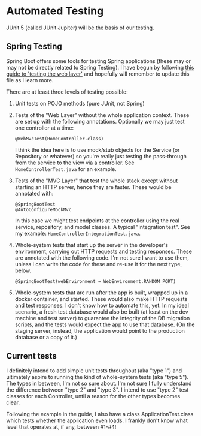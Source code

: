 # Automated Testing

JUnit 5 (called JUnit Jupiter) will be the basis of our testing.

## Spring Testing

Spring Boot offers some tools for testing Spring applications (these may or may not be directly related to Spring Testing).  I have begun by following [this guide to 'testing the web layer'](https://spring.io/guides/gs/testing-web/) and hopefully will remember to update this file as I learn more.

There are at least three levels of testing possible:

1. Unit tests on POJO methods (pure JUnit, not Spring)

1. Tests of the "Web Layer" without the whole application context.  These are set up with the following annotations.  Optionally we may just test one controller at a time:
    ```
    @WebMvcTest(HomeController.class)
    ```
   I think the idea here is to use mock/stub objects for the Service (or Repository or whatever) so you're really just testing the pass-through from the service to the view via a controller.  See `HomeControllerTest.java` for an example.
   
1. Tests of the "MVC Layer" that test the whole stack except without starting an HTTP server, hence they are faster.  These would be annotated with:
    ```
    @SpringBootTest
    @AutoConfigureMockMvc
    ```
   In this case we might test endpoints at the controller using the real service, repository, and model classes.  A typical "integration test".  See my example: `HomeControllerIntegrationTest.java`.
   
1. Whole-system tests that start up the server in the developer's environment, carrying out HTTP requests and testing responses.  These are annotated with the following code.  I'm not sure I want to use them, unless I can write the code for these and re-use it for the next type, below.
    ```
    @SpringBootTest(webEnvironment = WebEnvironment.RANDOM_PORT)
    ```

1. Whole-system tests that are run after the app is built, wrapped up in a docker container, and started.  These would also make HTTP requests and test responses.  I don't know how to automate this, yet.  In my ideal scenario, a fresh test database would also be built (at least on the dev machine and test server) to guarantee the integrity of the DB migration scripts, and the tests would expect the app to use that database.  (On the staging server, instead, the application would point to the production database or a copy of it.)

## Current tests

I definitely intend to add simple unit tests throughout (aka "type 1") and ultimately aspire to running the kind of whole-system tests (aka "type 5").  The types in between, I'm not so sure about.  I'm not sure I fully understand the difference between "type 2" and "type 3".  I intend to use "type 2" test classes for each Controller, until a reason for the other types becomes clear.

Following the example in the guide, I also have a class ApplicationTest.class which tests whether the application even loads.  I frankly don't know what level that operates at, if any, between #1-#4!